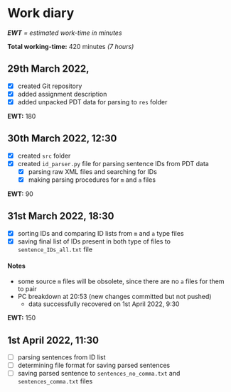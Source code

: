 # Work diary
***EWT** = estimated work-time in minutes*

**Total working-time:** 420 minutes *(7 hours)*

## 29th March 2022,

- [x] created Git repository
- [x] added assignment description
- [x] added unpacked PDT data for parsing to <code>res</code> folder

**EWT:** 180

## 30th March 2022, 12:30

- [x] created <code>src</code> folder
- [x] created <code>id_parser.py</code> file for parsing sentence IDs from PDT data
    - [x] parsing raw XML files and searching for IDs
    - [x] making parsing procedures for <code>m</code> and <code>a</code> files

**EWT:** 90

## 31st March 2022, 18:30

- [x] sorting IDs and comparing ID lists from <code>m</code> and <code>a</code> type files
- [x] saving final list of IDs present in both type of files to <code>sentence_IDs_all.txt</code> file

#### Notes
- some source <code>m</code> files will be obsolete, since there are no <code>a</code> files for them to pair
- PC breakdown at 20:53 (new changes committed but not pushed)
    - data successfully recovered on 1st April 2022, 9:30

**EWT:** 150

## 1st April 2022, 11:30

- [ ] parsing sentences from ID list
- [ ] determining file format for saving parsed sentences
- [ ] saving parsed sentence to <code>sentences_no_comma.txt</code> and <code>sentences_comma.txt</code> files